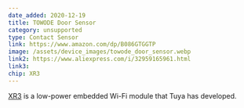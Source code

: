 ```yaml
---
date_added: 2020-12-19
title: TOWODE Door Sensor
category: unsupported
type: Contact Sensor
link: https://www.amazon.com/dp/B086GTGGTP
image: /assets/device_images/towode_door_sensor.webp
link2: https://www.aliexpress.com/i/32959165961.html
link3: 
chip: XR3
---
```

[XR3](https://developer.tuya.com/en/docs/iot/device-development/module/wifi-module/xr-series-modules/xr3-datasheet) is a low-power embedded Wi-Fi module that Tuya has developed.